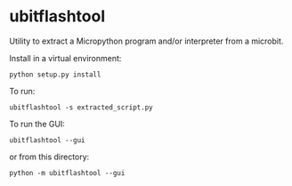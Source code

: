 # ubitflashtool
Utility to extract a Micropython program and/or interpreter from a microbit.

Install in a virtual environment:

```
python setup.py install
```

To run:

```
ubitflashtool -s extracted_script.py
```

To run the GUI:

```
ubitflashtool --gui
```

or from this directory:

```
python -m ubitflashtool --gui
```

